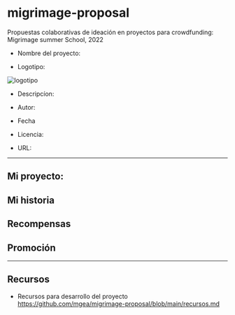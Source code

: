 # migrimage-proposal
Propuestas colaborativas de ideación en proyectos para crowdfunding: Migrimage summer School, 2022



* Nombre del proyecto:


* Logotipo: 

![logotipo](https://github.com/mgea/migrimage-proposal/blob/main/img-nobody.png)

* Descripcíon: 

* Autor: 

* Fecha

* Licencia: 

* URL: 

-------

## Mi proyecto: 






## Mi historia 





## Recompensas






## Promoción





-----

## Recursos 

* Recursos para desarrollo del proyecto https://github.com/mgea/migrimage-proposal/blob/main/recursos.md

